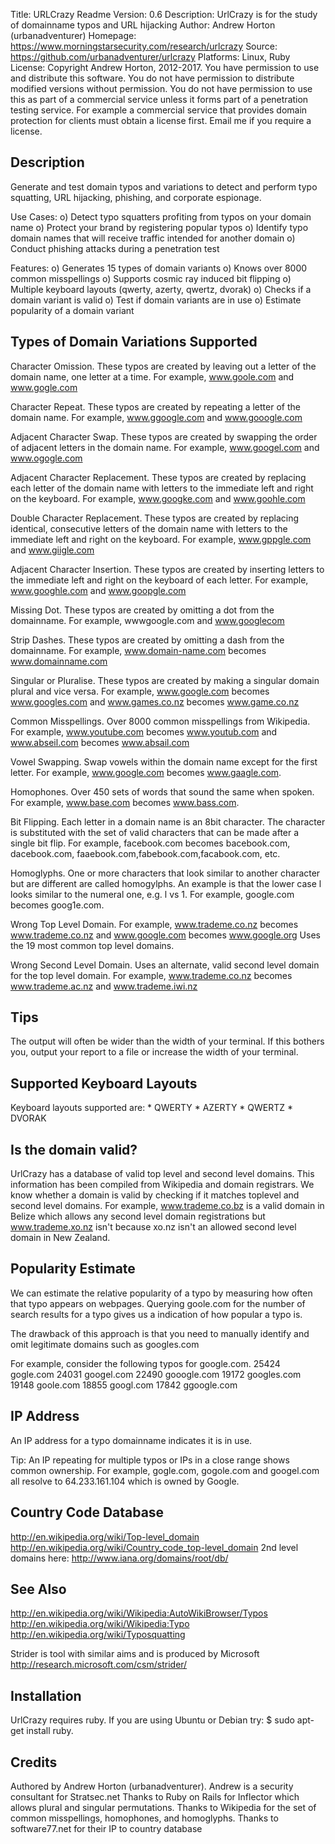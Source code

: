 Title:          URLCrazy Readme
Version:        0.6
Description:    UrlCrazy is for the study of domainname typos and URL hijacking
Author:         Andrew Horton (urbanadventurer)
Homepage:   	https://www.morningstarsecurity.com/research/urlcrazy
Source:		https://github.com/urbanadventurer/urlcrazy
Platforms:      Linux, Ruby
License: Copyright Andrew Horton, 2012-2017. You have permission to use and distribute this software. You do not have permission to distribute modified versions without permission. You do not have permission to use this as part of a commercial service unless it forms part of a penetration testing service. For example a commercial service that provides domain protection for clients must obtain a license first. Email me if you require a license.


Description
------------
Generate and test domain typos and variations to detect and perform typo squatting, URL hijacking,
phishing, and corporate espionage.

Use Cases:
	o) Detect typo squatters profiting from typos on your domain name
	o) Protect your brand by registering popular typos
	o) Identify typo domain names that will receive traffic intended for another domain
	o) Conduct phishing attacks during a penetration test

Features:
	o) Generates 15 types of domain variants
	o) Knows over 8000 common misspellings
	o) Supports cosmic ray induced bit flipping
	o) Multiple keyboard layouts (qwerty, azerty, qwertz, dvorak)
	o) Checks if a domain variant is valid
	o) Test if domain variants are in use
	o) Estimate popularity of a domain variant


Types of Domain Variations Supported
----------------------------------
Character Omission.
These typos are created by leaving out a letter of the domain name, one letter at a time. For example, www.goole.com and www.gogle.com

Character Repeat.
These typos are created by repeating a letter of the domain name. For example, www.ggoogle.com and www.gooogle.com

Adjacent Character Swap.
These typos are created by swapping the order of adjacent letters in the domain name. For example, www.googel.com and www.ogogle.com

Adjacent Character Replacement.
These typos are created by replacing each letter of the domain name with letters to the immediate left and right on the keyboard. For example, www.googke.com and www.goohle.com

Double Character Replacement.
These typos are created by replacing identical, consecutive letters of the domain name with letters to the immediate left and right on the keyboard. For example, www.gppgle.com and www.giigle.com

Adjacent Character Insertion.
These typos are created by inserting letters to the immediate left and right on the keyboard of each letter. For example, www.googhle.com and www.goopgle.com

Missing Dot.
These typos are created by omitting a dot from the domainname. For example, wwwgoogle.com and www.googlecom

Strip Dashes.
These typos are created by omitting a dash from the domainname. For example, www.domain-name.com becomes www.domainname.com

Singular or Pluralise.
These typos are created by making a singular domain plural and vice versa. For example, www.google.com becomes www.googles.com and www.games.co.nz becomes www.game.co.nz

Common Misspellings.
Over 8000 common misspellings from Wikipedia. For example, www.youtube.com becomes www.youtub.com and www.abseil.com becomes www.absail.com

Vowel Swapping.
Swap vowels within the domain name except for the first letter. For example, www.google.com becomes www.gaagle.com.

Homophones.
Over 450 sets of words that sound the same when spoken. For example, www.base.com becomes www.bass.com.

Bit Flipping.
Each letter in a domain name is an 8bit character. The character is substituted with the set of valid characters that can be made after a single bit flip. For example, facebook.com becomes bacebook.com, dacebook.com, faaebook.com,fabebook.com,facabook.com, etc.

Homoglyphs.
One or more characters that look similar to another character but are different are called homogylphs. An example is that the lower case l looks similar to the numeral one, e.g. l vs 1. For example, google.com becomes goog1e.com.

Wrong Top Level Domain.
For example, www.trademe.co.nz becomes www.trademe.co.nz and www.google.com becomes www.google.org
Uses the 19 most common top level domains.

Wrong Second Level Domain.
Uses an alternate, valid second level domain for the top level domain.
For example, www.trademe.co.nz becomes www.trademe.ac.nz and www.trademe.iwi.nz


Tips
--------------------------
The output will often be wider than the width of your terminal. If this bothers you, output your report to a file or increase the width of your terminal.


Supported Keyboard Layouts
---------------------------
Keyboard layouts supported are:
	* QWERTY
	* AZERTY
	* QWERTZ
	* DVORAK


Is the domain valid?
--------------------
UrlCrazy has a database of valid top level and second level domains. This information has been compiled from Wikipedia and domain registrars. We know whether a domain is valid by checking if it matches toplevel and second level domains. For example, www.trademe.co.bz is a valid domain in Belize which allows any second level domain registrations but www.trademe.xo.nz isn't because xo.nz isn't an allowed second level domain in New Zealand.


Popularity Estimate
-------------------
We can estimate the relative popularity of a typo by measuring how often that typo appears on webpages. Querying goole.com for the number of search results for a typo gives us a indication of how popular a typo is.

The drawback of this approach is that you need to manually identify and omit legitimate domains such as googles.com

For example, consider the following typos for google.com.
25424 gogle.com
24031 googel.com
22490 gooogle.com
19172 googles.com
19148 goole.com
18855 googl.com
17842 ggoogle.com


IP Address
-------------------
An IP address for a typo domainname indicates it is in use.

Tip: An IP repeating for multiple typos or IPs in a close range shows common ownership. For example, gogle.com, gogole.com and googel.com all resolve to 64.233.161.104 which is owned by Google.



Country Code Database
----------------------
http://en.wikipedia.org/wiki/Top-level_domain
http://en.wikipedia.org/wiki/Country_code_top-level_domain
2nd level domains here:
http://www.iana.org/domains/root/db/


See Also
---------
http://en.wikipedia.org/wiki/Wikipedia:AutoWikiBrowser/Typos
http://en.wikipedia.org/wiki/Wikipedia:Typo
http://en.wikipedia.org/wiki/Typosquatting

Strider is tool with similar aims and is produced by Microsoft http://research.microsoft.com/csm/strider/


Installation
-------------
UrlCrazy requires ruby. If you are using Ubuntu or Debian try:
	$ sudo apt-get install ruby.



Credits
--------
Authored by Andrew Horton (urbanadventurer). Andrew is a security consultant for Stratsec.net
Thanks to Ruby on Rails for Inflector which allows plural and singular permutations.
Thanks to Wikipedia for the set of common misspellings, homophones, and homoglyphs.
Thanks to software77.net for their IP to country database


